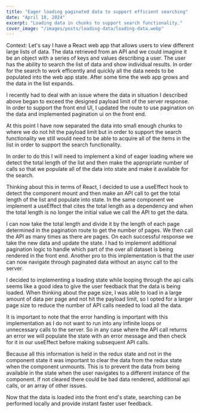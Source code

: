 ```yaml
---
title: "Eager loading paginated data to support efficient searching"
date: "April 18, 2024"
excerpt: "Loading data in chunks to support search functionality."
cover_image: "/images/posts/loading-data/loading-data.webp"
---
```


Context: Let's say I have a React web app that allows users to view different large lists of data. The data retrieved from an API and we could imagine it be an object with a series of keys and values describing a user. The user has the ability to search the list of data and show individual results. In order for the search to work efficently and quickly all the data needs to be populated into the web app state. After some time the web app grows and the data in the list expands.

I recently had to deal with an issue where the data in situation I described above began to exceed the designed payload limit of the server response. In order to support the front end UI, I updated the route to use pagination on the data and implemented pagination ui on the front end.

At this point I have now separated the data into small enough chunks to where we do not hit the payload limit but in order to support the search functionality we still would need to be able to acquire all of the items in the list in order to support the search functionality.

In order to do this I will need to implement a kind of eager loading where we detect the total length of the list and then make the appropriate number of calls so that we populate all of the data into state and make it available for the search.

Thinking about this in terms of React, I decided to use a useEffect hook to detect the component mount and then make an API call to get the total length of the list and populate into state. In the same component we implement a useEffect that cites the total length as a dependency and when the total length is no longer the initial value we call the API to get the data.

I can now take the total length and divide it by the length of each page determined in the pagination route to get the number of pages. We then call the API as many times as there are pages. On each successful response we take the new data and update the state. I had to implement additional pagination logic to handle which part of the over all dataset is being rendered in the front end. Another pro to this implementation is that the user can now navigate through paginated data without an async call to the server.

I decided to implementing a loading state while looping through the api calls seems like a good idea to give the user feedback that the data is being loaded. When thinking about the page size, I was able to load in a large amount of data per page and not hit the payload limit, so I opted for a larger page size to reduce the number of API calls needed to load all the data.

It is important to note that the error handling is important with this implementation as I do not want to run into any infinite loops or unnecessary calls to the server. So in any case where the API call returns an error we will populate the state with an error message and then check for it in our useEffect before making subsequent API calls.

Because all this information is held in the redux state and not in the component state it was important to clear the data from the redux state when the component unmounts. This is to prevent the data from being available in the state when the user navigates to a different instance of the component. If not cleared there could be bad data rendered, additional api calls, or an array of other issues.

Now that the data is loaded into the front end's state, searching can be performed locally and provide instant faster user feedback.
